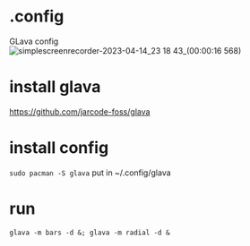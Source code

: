 # .config
GLava config
![simplescreenrecorder-2023-04-14_23 18 43_(00:00:16 568)](https://user-images.githubusercontent.com/19855231/232230826-1f47c1a8-47ae-4c75-a485-3472f0555452.jpg)
# install glava 
https://github.com/jarcode-foss/glava

# install config
```sudo pacman -S glava```
put in ~/.config/glava
# run 
```glava -m bars -d &; glava -m radial -d &```
